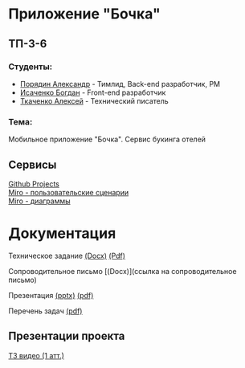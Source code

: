 # Приложение "Бочка"

## ТП-3-6

### Студенты:

-   [Порядин Александр](https://github.com/G4st3r21 "Порядин Александр") - Тимлид, Back-end разработчик, PM
-   [Исаченко Богдан](https://github.com/Doctorian-Bogdan "Исаченко Богдан") - Front-end разработчик
-   [Ткаченко Алексей](https://github.com/dellrain "Ткаченко Алексей") - Технический писатель

### Тема:

Мобильное приложение "Бочка". Сервис букинга отелей


## Сервисы

[Github Projects](https://github.com/orgs/Bochka-Corp/projects/1)  
[Miro - пользовательские сценарии](https://miro.com/app/board/uXjVNhT6kFE=/)  
[Miro - диаграммы](https://miro.com/app/board/uXjVNhT6kFE=/)  

# Документация

Техническое задание
[(Docx)](https://github.com/Bochka-Corp/bochka_app/blob/master/docs/%D0%A2%D0%B5%D1%85%D0%BD%D0%B8%D1%87%D0%B5%D1%81%D0%BA%D0%BE%D0%B5%20%D0%B7%D0%B0%D0%B4%D0%B0%D0%BD%D0%B8%D0%B5.docx)
[(Pdf)](https://github.com/Bochka-Corp/bochka_app/blob/master/docs/%D0%A2%D0%B5%D1%85%D0%BD%D0%B8%D1%87%D0%B5%D1%81%D0%BA%D0%BE%D0%B5%20%D0%B7%D0%B0%D0%B4%D0%B0%D0%BD%D0%B8%D0%B5.pdf)

Сопроводительное письмо
[(Docx)](ссылка на сопроводительное письмо)

Презентация
[(pptx)](https://github.com/Bochka-Corp/bochka_app/blob/master/docs/%D0%9F%D1%80%D0%B5%D0%B7%D0%B5%D0%BD%D1%82%D0%B0%D1%86%D0%B8%D1%8F.pptx)
[(pdf)](https://github.com/Bochka-Corp/bochka_app/blob/master/docs/%D0%9F%D1%80%D0%B5%D0%B7%D0%B5%D0%BD%D1%82%D0%B0%D1%86%D0%B8%D1%8F.pdf)

Перечень задач
[(pdf)](https://github.com/Bochka-Corp/bochka_app/blob/master/docs/%D0%9F%D0%B5%D1%80%D0%B5%D1%87%D0%B5%D0%BD%D1%8C%20%D0%B7%D0%B0%D0%B4%D0%B0%D1%87.pdf)


## Презентации проекта

[ТЗ видео (1 атт.)](https://vk.com/video305871474_456239679)  


